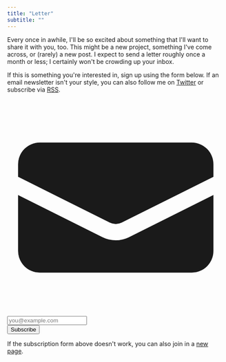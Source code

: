 ```yaml
---
title: "Letter"
subtitle: ""
---
```


Every once in awhile, I'll be so excited about something that I'll want to share it with you, too. This might be a new project, something I've come across, or (rarely) a new post. I expect to send a letter roughly once a month or less; I certainly won't be crowding up your inbox.

If this is something you're interested in, sign up using the form below. If an email newsletter isn't your style, you can also follow me on [Twitter](https://twitter.com/milesmccain/) or subscribe via [RSS](/index.xml).

<form
    action="https://buttondown.email/api/emails/embed-subscribe/milesmccain"
    method="post"
    target="popupwindow"
    onsubmit="window.open('https://buttondown.email/milesmccain', 'popupwindow')"
    class="embeddable-buttondown-form flex gap-2 items-center my-16"
>
    <input type="hidden" value="1" name="embed" class="hidden"></input>
    <div class="grow">
        <div class="relative rounded-md shadow-sm">
            <div class="pointer-events-none absolute inset-y-0 left-0 flex items-center pl-3">
                <svg class="h-5 w-5 text-gray-400" viewBox="0 0 20 20" fill="currentColor" aria-hidden="true">
                    <path d="M3 4a2 2 0 00-2 2v1.161l8.441 4.221a1.25 1.25 0 001.118 0L19 7.162V6a2 2 0 00-2-2H3z" />
                    <path d="M19 8.839l-7.77 3.885a2.75 2.75 0 01-2.46 0L1 8.839V14a2 2 0 002 2h14a2 2 0 002-2V8.839z" />
                </svg>
            </div>
            <input type="email" name="email" id="bd-email" class="block dark:text-white dark:bg-neutral-800 transition-all w-full rounded-md border-0 py-1.5 pl-10 text-gray-900 ring-1 ring-inset ring-gray-300 dark:ring-gray-600 placeholder:text-gray-400 focus:ring-2 focus:ring-inset focus:ring-urge-600 sm:text-sm sm:leading-6" placeholder="you@example.com">
        </div>
    </div>
    <button class="rounded-md bg-urge-600 px-3 py-2 text-sm font-semibold text-white shadow-sm hover:bg-urge-500 focus-visible:outline focus-visible:outline-2 focus-visible:outline-offset-2 transition-all focus-visible:outline-urge-600 h-full" type="submit">Subscribe</button>
</form>

If the subscription form above doesn't work, you can also join in a [new page](https://buttondown.email/milesmccain).
